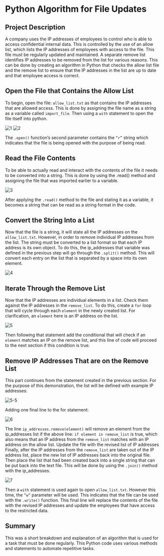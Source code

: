 # Python Algorithm for File Updates

## Project Description
A company uses the IP addresses of employees to control who is able to access confidential internal data. This is controlled by the use of  an allow list, which lists the IP addresses of employees with access to the file. This file must be regularly updated and maintained. 
A separate remove list identifies IP addresses to be removed from the list for various reasons. This can be done by creating an algorithm in Python that checks the allow list file and the remove list to ensure that the IP addresses in the list are up to date and that employee access is correct.

## Open the File that Contains the Allow List

To begin, open the file: `allow_list.txt` as that contains the IP addresses that are allowed access. This is done by assigning the file name as a string as a variable called `import_file`. Then using a `with` statement to open the file itself into python. 

![1](https://github.com/RafUrera/Python-Algorithm-for-File-Updates/assets/161657613/99c57930-6d27-4176-926f-a7eb6c85a4da)
![2](https://github.com/RafUrera/Python-Algorithm-for-File-Updates/assets/161657613/cffa7a6c-5f18-4db8-89db-13ec32111a00)

The `.open()` function’s second parameter contains the `“r”` string which indicates that the file is being opened with the purpose of being read. 

## Read the File Contents
To be able to actually read and interact with the contents of the file it needs to be converted into a string.  This is done by using the .read() method and assigning the file that was imported earlier to a variable. 

![3](https://github.com/RafUrera/Python-Algorithm-for-File-Updates/assets/161657613/c8e62642-79b2-4791-afa5-881538e78c76)

After applying the `.read()` method to the file and stating it as a variable, it becomes a string that can be read as a string format in the code. 

## Convert the String Into a List
Now that the file is a string, it will state all the IP addresses on the `allow_list.txt`. However, in order to remove individual IP addresses from the list. The string must be converted to a list format so that each IP address is its own object. To do this, the ip_addresses that variable was defined in the previous step will go through the `.split()` method. This will convert each entry on the list that is separated by a space into its own element.

![4](https://github.com/RafUrera/Python-Algorithm-for-File-Updates/assets/161657613/88b01785-627c-49d7-93ad-4336063e56f6)

## Iterate Through the Remove List
Now that the IP addresses are individual elements in a list. Check them against the IP addresses in the `remove_list`. To do this, create a `for` loop that will cycle through each `element` in the newly created list. For clarification, an `element` here is an IP address on the list.

![5](https://github.com/RafUrera/Python-Algorithm-for-File-Updates/assets/161657613/2010a6b6-5254-4fb3-a592-4300c8f2123b)

Then following that statement add the conditional that will check if an `element` matches an IP on the remove list, and this line of code will proceed to the next section if this condition is true.

## Remove IP Addresses That are on the Remove List
This part continues from the statement created in the previous section. 
For the purpose of this demonstration, the list will be defined with example IP addresses:

![5-5](https://github.com/RafUrera/Python-Algorithm-for-File-Updates/assets/161657613/7281f5ce-e332-496e-91e3-13fe0a426563)

Adding one final line to the for statement:

![6](https://github.com/RafUrera/Python-Algorithm-for-File-Updates/assets/161657613/8648f25b-a807-4621-ae2b-1e5cf2c4512e)

The line `ip_addresses.remove(element)` will remove an element from the ip_addresses list if the above line: `if element in remove_list` is true, which also means that an IP address from the `remove_list` matches with an IP address on the allow list. 
Update the file with the revised list of IP addresses 
Finally, after the IP addresses from the `remove_list` are taken out of the IP address list, place the new list of IP addresses back into the original file. Then place the list that had been created back into a single string that can be put back into the text file. This will be done by using the `.join()` method with the ip_addresses. 

![7](https://github.com/RafUrera/Python-Algorithm-for-File-Updates/assets/161657613/ed93eb3e-9a82-47d5-a98c-78237557bf28)

Then a `with` statement is used again to open `allow_list.txt`. However this time, the `”w”` parameter will be used. This indicates that the file can be used with the `.write()` function. This final line will replace the contents of the file with the revised IP addresses and update the employees that have access to the restricted data.

## Summary
This was a short breakdown and explanation of an algorithm that is used for a task that must be  done regularly. This Python code uses various methods and statements to automate repetitive tasks. 

